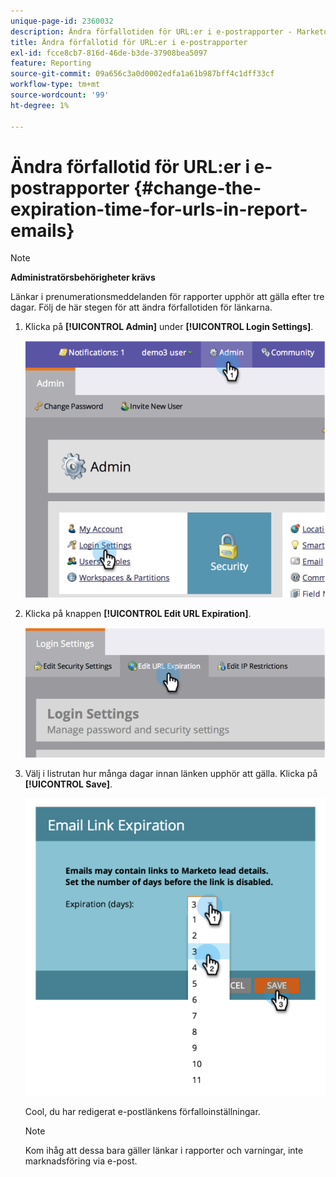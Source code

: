 ```yaml
---
unique-page-id: 2360032
description: Ändra förfallotiden för URL:er i e-postrapporter - Marketo Docs - produktdokumentation
title: Ändra förfallotid för URL:er i e-postrapporter
exl-id: fcce8cb7-816d-46de-b3de-37908bea5097
feature: Reporting
source-git-commit: 09a656c3a0d0002edfa1a61b987bff4c1dff33cf
workflow-type: tm+mt
source-wordcount: '99'
ht-degree: 1%

---
```


# Ändra förfallotid för URL:er i e-postrapporter {#change-the-expiration-time-for-urls-in-report-emails}

>[!NOTE]
>
>**Administratörsbehörigheter krävs**

Länkar i prenumerationsmeddelanden för rapporter upphör att gälla efter tre dagar. Följ de här stegen för att ändra förfallotiden för länkarna.

1. Klicka på **[!UICONTROL Admin]** under **[!UICONTROL Login Settings]**.

   ![](assets/image2014-9-16-14-3a44-3a57.png)

1. Klicka på knappen **[!UICONTROL Edit URL Expiration]**.

   ![](assets/image2014-9-16-14-3a45-3a1.png)

1. Välj i listrutan hur många dagar innan länken upphör att gälla. Klicka på **[!UICONTROL Save]**.

   ![](assets/image2014-9-16-14-3a45-3a5.png)

   Cool, du har redigerat e-postlänkens förfalloinställningar.

   >[!NOTE]
   >
   >Kom ihåg att dessa bara gäller länkar i rapporter och varningar, inte marknadsföring via e-post.
